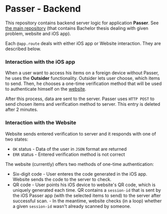 # Passer - Backend
This repository contains backend server logic for application **Passer**. See [the main repository](https://github.com/petercurikjr/passer) (that contains Bachelor thesis dealing with given problem, website and iOS app). 

Each `@app.route` deals with either iOS app or Website interaction. They are described below.

### Interaction with the iOS app
When a user want to access his items on a foreign device without Passer, he uses the **Outsider** functionality. Outsider lets user choose, which items to send. Then, he chooses a one-time verification method that will be used to authenticate himself on the [website](https://passer.netlify.app).

After this process, data are sent to the server. Passer uses `HTTP POST` to send chosen items and verification method to server. This entry is deleted after 2 minutes.

### Interaction with the Website
Website sends entered verification to server and it responds with one of two states:
- `OK` status - Data of the user in `JSON` format are returned 
- `ERR` status - Entered verification method is not correct

The website (currently) offers two methods of one-time authentication:
- Six-digit code
        - User enteres the code generated in the iOS app. Website sends the code to the server to check. 
- QR code
        - User points his iOS device to website's QR code, which is uniquely generated each time. QR contains a `session-id` that is sent by the iOS Passer app (with the selected items to send) to the server after successful scan. 
        - In the meantime, website checks (in a loop) whether a given `session-id` wasn't already scanned by someone.

